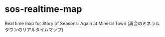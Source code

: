 # sos-realtime-map
Real time map for Story of Seasons: Again at Mineral Town (再会のミネラルタウンのリアルタイムマップ)
